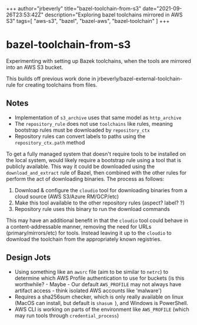 +++
    author="jrbeverly"
    title="bazel-toolchain-from-s3"
    date="2021-09-26T23:53:42Z"
    description="Exploring bazel toolchains mirrored in AWS S3"
    tags=[
  "aws-s3",
  "bazel",
  "bazel-aws",
  "bazel-toolchain"
]
    +++
    
# bazel-toolchain-from-s3

Experimenting with setting up Bazek toolchains, when the tools are mirrored into an AWS S3 bucket.

This builds off previous work done in jrbeverly/bazel-external-toolchain-rule for creating toolchains from files.

## Notes

- Implementation of `s3_archive` uses that same model as `http_archive`
- The `repository_rule` does not use `toolchains` like rules, meaning bootstrap rules must be downloaded by `repository_ctx`
- Repository rules can convert labels to paths using the `repository_ctx.path` method

To get a fully managed system that doesn't require tools to be installed on the local system, would likely require a bootstrap rule using a tool that is publicly available. This way it could be downloaded using the `download_and_extract` rule of Bazel, then combined with the other rules for perform the act of downloading binaries. The process as follows:

1. Download & configure the `cloudio` tool for downloading binaries from a cloud source (AWS S3/Azure RM/GCP/etc)
2. Make this tool available to the other repository rules (aspect? label? ?)
3. Repository rule uses this binary to run the download commands

This may have an additional benefit in that the `cloudio` tool could behave in a content-addressable manner, removing the need for URLs (primary/mirrors/etc) for tools. Instead leaving it up to the `cloudio` to download the toolchain from the appropriately known registries.

## Design Jots

- Using something like an `awsrc` file (aim to be similar to `netrc`) to determine which AWS Profile authentication to use for buckets (is this worthwhile? - Maybe - Our default `AWS_PROFILE` may not always have artifact access - think isolated AWS accounts like 'malware')
- Requires a sha256sum checker, which is only really available on linux (MacOS can install, but default is `shasum `), and Windows is PowerShell.
- AWS CLI is working on parts of the environment like `AWS_PROFILE` (which may run tools through `credential_process`)
